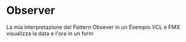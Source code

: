 # Observer

La mia interpretazione del Pattern Obsever in un Esempio VCL e FMX
visualizza la data e l'ora in un form
